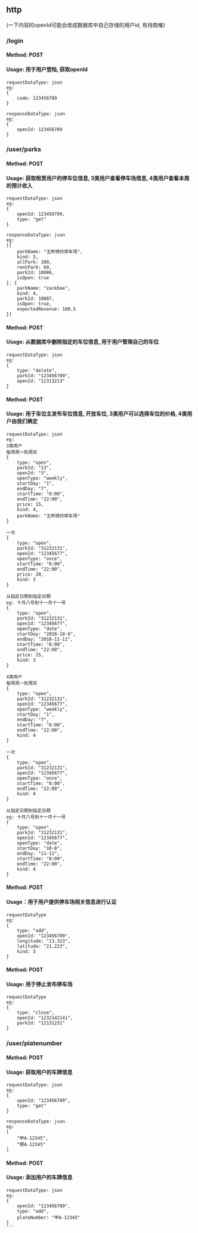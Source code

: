 ## http
(一下内容的openId可能会改成数据库中自己存储的用户id, 有待商榷)
### /login
#### Method: POST
#### Usage: 用于用户登陆, 获取openId
```
requestDataType: json
eg:
{
    code: 123456789
}
```
```
responseDataType: json
eg:
{
    openId: 123456789
}
```

### /user/parks
#### Method: POST
#### Usage: 获取租赁用户的停车位信息, 3类用户查看停车场信息, 4类用户查看本周的预计收入

```
requestDataType: json
eg:
{
    openId: 123456789,
    type: "get"
}
```

```
responseDataType: json
eg:
[{
    parkName: "王邦铮的停车场",
    kind: 3,
    allPark: 100,
    rentPark: 60,
    parkId: 10086,
    isOpen: true
}, {
    parkName: "zackbee",
    kind: 4,
    parkId: 10087,
    isOpen: true,
    expectedRevenue: 100.5
}]
```


#### Method: POST
#### Usage: 从数据库中删除指定的车位信息, 用于用户管理自己的车位
```
requestDataType: json
eg:
{
    type: "delete",
    parkId: "123456789",
    openId: "12313213"
}
```

#### Method: POST
#### Usage: 用于车位主发布车位信息, 开放车位, 3类用户可以选择车位的价格, 4类用户由我们确定
```
requestDataType: json
eg:
3类用户
每周周一到周天
{
    type: "open",
    parkId: "13",
    openId: "3",
    openType: "weekly",
    startDay: "1",
    endDay: "7",
    startTime: "8:00",
    endTime: "22:00",
    price: 15,
    kind: 4,
    parkName: "王邦铮的停车场"
}

一次
{
    type: "open",
    parkId: "31232131",
    openId: "12345677",
    openType: "once",
    startTime: "8:00",
    endTime: "22:00",
    price: 20,
    kind: 3
}

从指定日期到指定日期
eg: 十月八号到十一月十一号
{
    type: "open",
    parkId: "31232131",
    openId: "12345677",
    openType: "date",
    startDay: "2018-10-8",
    endDay: "2018-11-11",
    startTime: "8:00",
    endTime: "22:00",
    price: 25,
    kind: 3
}

4类用户
每周周一到周天
{
    type: "open",
    parkId: "31232131",
    openId: "12345677",
    openType: "weekly",
    startDay: "1",
    endDay: "7",
    startTime: "8:00",
    endTime: "22:00",
    kind: 4
}

一次
{
    type: "open",
    parkId: "31232131",
    openId: "12345677",
    openType: "once",
    startTime: "8:00",
    endTime: "22:00",
    kind: 4
}

从指定日期到指定日期
eg: 十月八号到十一月十一号
{
    type: "open",
    parkId: "31232131",
    openId: "12345677",
    openType: "date",
    startDay: "10-8",
    endDay: "11-11",
    startTime: "8:00",
    endTime: "22:00",
    kind: 4
}
```

#### Method: POST
#### Usage：用于用户提供停车场相关信息进行认证
```
requestDataType
eg:
{
    type: "add",
    openId: "123456789",
    longitude: "13.323",
    latitude: "21.223",
    kind: 3
}
```

#### Method: POST
#### Usage: 用于停止发布停车场
```
requestDataType
eg:
{
    type: "close",
    openId: "1232142141",
    parkId: "12131231"
}
```

### /user/platenumber
#### Method: POST
#### Usage: 获取用户的车牌信息
```
requestDataType: json
eg:
{
    openId: "123456789",
    type: "get"
}
```
```
responseDataType: json
eg:
[
    "甲A-12345",
    "鄂A-12345"
]
```

#### Method: POST
#### Usage: 添加用户的车牌信息
````
requestDataType: json
eg:
{
    openId: "123456789",
    type: "add",
    plateNumber: "甲A-12345"
}
```
